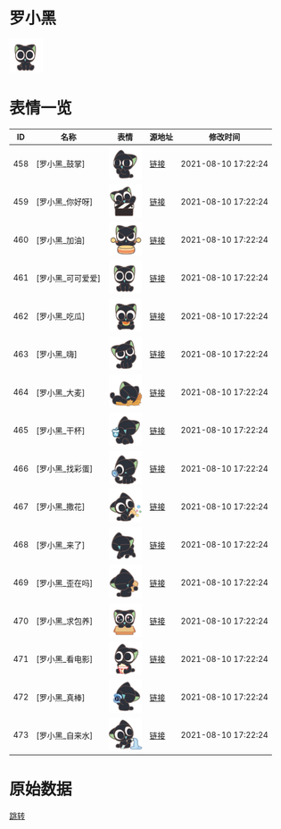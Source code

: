 # 罗小黑

<img src="./cover.png" height="60" alt="cover" />

# 表情一览

|ID|名称|表情|源地址|修改时间|
|----|----|----|----|----|
|458|[罗小黑_鼓掌]|<img src="./pic/000458_%5B罗小黑_鼓掌%5D.png" height="60" alt="鼓掌"/>|[链接](http://i0.hdslb.com/bfs/emote/622ce9f5ec001269203aaaf8339dffdc7d67d2a3.png)|2021-08-10 17:22:24|
|459|[罗小黑_你好呀]|<img src="./pic/000459_%5B罗小黑_你好呀%5D.png" height="60" alt="你好呀"/>|[链接](http://i0.hdslb.com/bfs/emote/65728d4bedb13fd75c1555c9c4c9de67d276b153.png)|2021-08-10 17:22:24|
|460|[罗小黑_加油]|<img src="./pic/000460_%5B罗小黑_加油%5D.png" height="60" alt="加油"/>|[链接](http://i0.hdslb.com/bfs/emote/50d9d9e5f57c202be83cdfdba812a15524d02406.png)|2021-08-10 17:22:24|
|461|[罗小黑_可可爱爱]|<img src="./pic/000461_%5B罗小黑_可可爱爱%5D.png" height="60" alt="可可爱爱"/>|[链接](http://i0.hdslb.com/bfs/emote/bcdfa28cd019333cdb243c3a8d73374236924585.png)|2021-08-10 17:22:24|
|462|[罗小黑_吃瓜]|<img src="./pic/000462_%5B罗小黑_吃瓜%5D.png" height="60" alt="吃瓜"/>|[链接](http://i0.hdslb.com/bfs/emote/57d8965331c9fb87afa1756416b622a22e406c43.png)|2021-08-10 17:22:24|
|463|[罗小黑_嗨]|<img src="./pic/000463_%5B罗小黑_嗨%5D.png" height="60" alt="嗨"/>|[链接](http://i0.hdslb.com/bfs/emote/7f5e00355af3331964884f27611cc9a0c64e5ce7.png)|2021-08-10 17:22:24|
|464|[罗小黑_大麦]|<img src="./pic/000464_%5B罗小黑_大麦%5D.png" height="60" alt="大麦"/>|[链接](http://i0.hdslb.com/bfs/emote/0f5a51e0272c5fcc2c318e078e92e0f8fea77980.png)|2021-08-10 17:22:24|
|465|[罗小黑_干杯]|<img src="./pic/000465_%5B罗小黑_干杯%5D.png" height="60" alt="干杯"/>|[链接](http://i0.hdslb.com/bfs/emote/04cf6b7a2f0f24909e1894694daa5c6c668e1f17.png)|2021-08-10 17:22:24|
|466|[罗小黑_找彩蛋]|<img src="./pic/000466_%5B罗小黑_找彩蛋%5D.png" height="60" alt="找彩蛋"/>|[链接](http://i0.hdslb.com/bfs/emote/59e34db87c0cb601a5e100c2db0ccfb2894aa02f.png)|2021-08-10 17:22:24|
|467|[罗小黑_撒花]|<img src="./pic/000467_%5B罗小黑_撒花%5D.png" height="60" alt="撒花"/>|[链接](http://i0.hdslb.com/bfs/emote/bbaaaa40328f32f3e3e41ffc77a70c057d0a13ad.png)|2021-08-10 17:22:24|
|468|[罗小黑_来了]|<img src="./pic/000468_%5B罗小黑_来了%5D.png" height="60" alt="来了"/>|[链接](http://i0.hdslb.com/bfs/emote/fd1950da6509171ba144d138c4d0a81f0840794e.png)|2021-08-10 17:22:24|
|469|[罗小黑_歪在吗]|<img src="./pic/000469_%5B罗小黑_歪在吗%5D.png" height="60" alt="歪在吗"/>|[链接](http://i0.hdslb.com/bfs/emote/0caf23cc530b0e021c32c623dee045160a2449fa.png)|2021-08-10 17:22:24|
|470|[罗小黑_求包养]|<img src="./pic/000470_%5B罗小黑_求包养%5D.png" height="60" alt="求包养"/>|[链接](http://i0.hdslb.com/bfs/emote/2277c2b72646cf22a7217897f3cd62c5c80a6451.png)|2021-08-10 17:22:24|
|471|[罗小黑_看电影]|<img src="./pic/000471_%5B罗小黑_看电影%5D.png" height="60" alt="看电影"/>|[链接](http://i0.hdslb.com/bfs/emote/eedd49d8d1d6c5b0eafc3e0a10966f508a7ab6f1.png)|2021-08-10 17:22:24|
|472|[罗小黑_真棒]|<img src="./pic/000472_%5B罗小黑_真棒%5D.png" height="60" alt="真棒"/>|[链接](http://i0.hdslb.com/bfs/emote/f03fbb80a7939eafa4819388df80e9c777e8ab7d.png)|2021-08-10 17:22:24|
|473|[罗小黑_自来水]|<img src="./pic/000473_%5B罗小黑_自来水%5D.png" height="60" alt="自来水"/>|[链接](http://i0.hdslb.com/bfs/emote/4a0c602ed9d4f1e5550c0595ea63653a9cbf88bd.png)|2021-08-10 17:22:24|

# 原始数据

[跳转](./raw.json)

